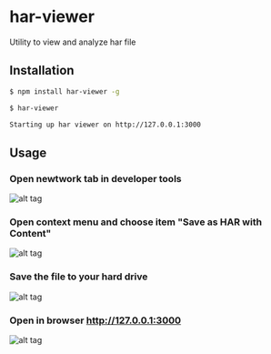 # har-viewer

Utility to view and analyze har file

## Installation

```bash
$ npm install har-viewer -g
```

```bash
$ har-viewer

Starting up har viewer on http://127.0.0.1:3000
```

## Usage

### Open newtwork tab in developer tools
![alt tag](https://raw.github.com/yarkeev/har-viewer/master/instruction/usage-1.png)

### Open context menu and choose item "Save as HAR with Content"
![alt tag](https://raw.github.com/yarkeev/har-viewer/master/instruction/usage-2.png)

### Save the file to your hard drive
![alt tag](https://raw.github.com/yarkeev/har-viewer/master/instruction/usage-3.png)


### Open in browser http://127.0.0.1:3000
![alt tag](https://raw.github.com/yarkeev/har-viewer/master/instruction/usage-4.png)